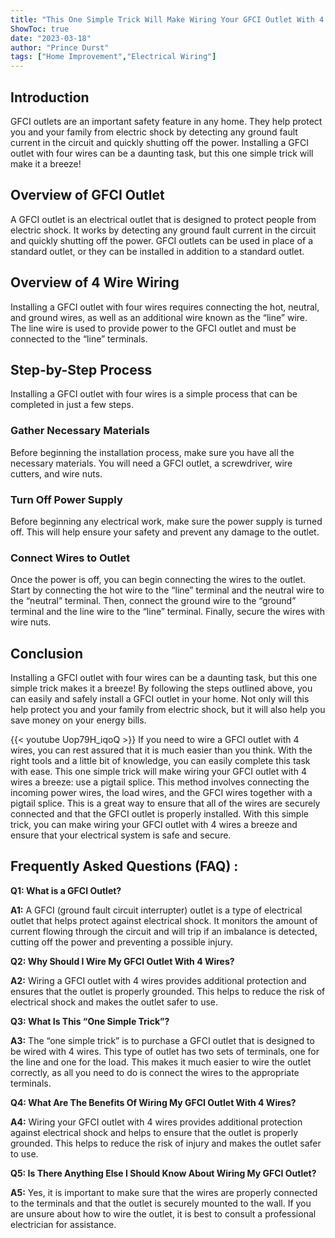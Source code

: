 ```yaml
---
title: "This One Simple Trick Will Make Wiring Your GFCI Outlet With 4 Wires a Breeze!"
ShowToc: true 
date: "2023-03-18"
author: "Prince Durst" 
tags: ["Home Improvement","Electrical Wiring"]
---
```

## Introduction

GFCI outlets are an important safety feature in any home. They help protect you and your family from electric shock by detecting any ground fault current in the circuit and quickly shutting off the power. Installing a GFCI outlet with four wires can be a daunting task, but this one simple trick will make it a breeze!

## Overview of GFCI Outlet

A GFCI outlet is an electrical outlet that is designed to protect people from electric shock. It works by detecting any ground fault current in the circuit and quickly shutting off the power. GFCI outlets can be used in place of a standard outlet, or they can be installed in addition to a standard outlet.

## Overview of 4 Wire Wiring

Installing a GFCI outlet with four wires requires connecting the hot, neutral, and ground wires, as well as an additional wire known as the “line” wire. The line wire is used to provide power to the GFCI outlet and must be connected to the “line” terminals.

## Step-by-Step Process

Installing a GFCI outlet with four wires is a simple process that can be completed in just a few steps. 

### Gather Necessary Materials

Before beginning the installation process, make sure you have all the necessary materials. You will need a GFCI outlet, a screwdriver, wire cutters, and wire nuts.

### Turn Off Power Supply

Before beginning any electrical work, make sure the power supply is turned off. This will help ensure your safety and prevent any damage to the outlet.

### Connect Wires to Outlet

Once the power is off, you can begin connecting the wires to the outlet. Start by connecting the hot wire to the “line” terminal and the neutral wire to the “neutral” terminal. Then, connect the ground wire to the “ground” terminal and the line wire to the “line” terminal. Finally, secure the wires with wire nuts.

## Conclusion

Installing a GFCI outlet with four wires can be a daunting task, but this one simple trick makes it a breeze! By following the steps outlined above, you can easily and safely install a GFCI outlet in your home. Not only will this help protect you and your family from electric shock, but it will also help you save money on your energy bills.

{{< youtube Uop79H_iqoQ >}} 
If you need to wire a GFCI outlet with 4 wires, you can rest assured that it is much easier than you think. With the right tools and a little bit of knowledge, you can easily complete this task with ease. This one simple trick will make wiring your GFCI outlet with 4 wires a breeze: use a pigtail splice. This method involves connecting the incoming power wires, the load wires, and the GFCI wires together with a pigtail splice. This is a great way to ensure that all of the wires are securely connected and that the GFCI outlet is properly installed. With this simple trick, you can make wiring your GFCI outlet with 4 wires a breeze and ensure that your electrical system is safe and secure.

## Frequently Asked Questions (FAQ) :
**Q1: What is a GFCI Outlet?**

**A1:** A GFCI (ground fault circuit interrupter) outlet is a type of electrical outlet that helps protect against electrical shock. It monitors the amount of current flowing through the circuit and will trip if an imbalance is detected, cutting off the power and preventing a possible injury. 

**Q2: Why Should I Wire My GFCI Outlet With 4 Wires?**

**A2:** Wiring a GFCI outlet with 4 wires provides additional protection and ensures that the outlet is properly grounded. This helps to reduce the risk of electrical shock and makes the outlet safer to use. 

**Q3: What Is This “One Simple Trick”?**

**A3:** The “one simple trick” is to purchase a GFCI outlet that is designed to be wired with 4 wires. This type of outlet has two sets of terminals, one for the line and one for the load. This makes it much easier to wire the outlet correctly, as all you need to do is connect the wires to the appropriate terminals. 

**Q4: What Are The Benefits Of Wiring My GFCI Outlet With 4 Wires?**

**A4:** Wiring your GFCI outlet with 4 wires provides additional protection against electrical shock and helps to ensure that the outlet is properly grounded. This helps to reduce the risk of injury and makes the outlet safer to use. 

**Q5: Is There Anything Else I Should Know About Wiring My GFCI Outlet?**

**A5:** Yes, it is important to make sure that the wires are properly connected to the terminals and that the outlet is securely mounted to the wall. If you are unsure about how to wire the outlet, it is best to consult a professional electrician for assistance.





